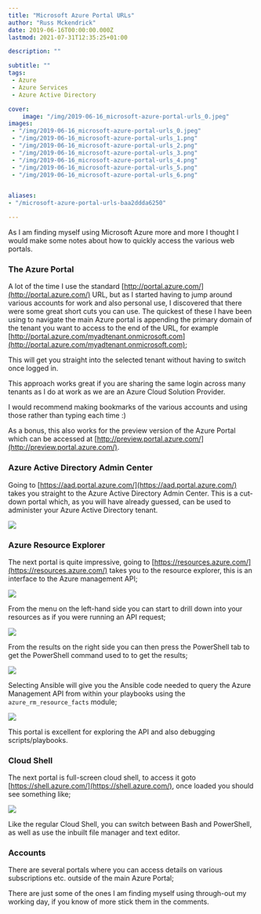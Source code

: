 ```yaml
---
title: "Microsoft Azure Portal URLs"
author: "Russ Mckendrick"
date: 2019-06-16T00:00:00.000Z
lastmod: 2021-07-31T12:35:25+01:00

description: ""

subtitle: ""
tags:
 - Azure
 - Azure Services
 - Azure Active Directory

cover:
    image: "/img/2019-06-16_microsoft-azure-portal-urls_0.jpeg" 
images:
 - "/img/2019-06-16_microsoft-azure-portal-urls_0.jpeg"
 - "/img/2019-06-16_microsoft-azure-portal-urls_1.png"
 - "/img/2019-06-16_microsoft-azure-portal-urls_2.png"
 - "/img/2019-06-16_microsoft-azure-portal-urls_3.png"
 - "/img/2019-06-16_microsoft-azure-portal-urls_4.png"
 - "/img/2019-06-16_microsoft-azure-portal-urls_5.png"
 - "/img/2019-06-16_microsoft-azure-portal-urls_6.png"


aliases:
- "/microsoft-azure-portal-urls-baa2ddda6250"

---
```


As I am finding myself using Microsoft Azure more and more I thought I would make some notes about how to quickly access the various web portals.

### The Azure Portal

A lot of the time I use the standard [http://portal.azure.com/](http://portal.azure.com/) URL, but as I started having to jump around various accounts for work and also personal use, I discovered that there were some great short cuts you can use. The quickest of these I have been using to navigate the main Azure portal is appending the primary domain of the tenant you want to access to the end of the URL, for example [http://portal.azure.com/myadtenant.onmicrosoft.com](http://portal.azure.com/myadtenant.onmicrosoft.com);

This will get you straight into the selected tenant without having to switch once logged in.

This approach works great if you are sharing the same login across many tenants as I do at work as we are an Azure Cloud Solution Provider.

I would recommend making bookmarks of the various accounts and using those rather than typing each time :)

As a bonus, this also works for the preview version of the Azure Portal which can be accessed at [http://preview.portal.azure.com/](http://preview.portal.azure.com/).

### Azure Active Directory Admin Center

Going to [https://aad.portal.azure.com/](https://aad.portal.azure.com/) takes you straight to the Azure Active Directory Admin Center. This is a cut-down portal which, as you will have already guessed, can be used to administer your Azure Active Directory tenant.

![](/img/2019-06-16_microsoft-azure-portal-urls_1.png)

### Azure Resource Explorer

The next portal is quite impressive, going to [https://resources.azure.com/](https://resources.azure.com/) takes you to the resource explorer, this is an interface to the Azure management API;

![](/img/2019-06-16_microsoft-azure-portal-urls_2.png)

From the menu on the left-hand side you can start to drill down into your resources as if you were running an API request;

![](/img/2019-06-16_microsoft-azure-portal-urls_3.png)

From the results on the right side you can then press the PowerShell tab to get the PowerShell command used to to get the results;

![](/img/2019-06-16_microsoft-azure-portal-urls_4.png)

Selecting Ansible will give you the Ansible code needed to query the Azure Management API from within your playbooks using the `azure_rm_resource_facts` module;

![](/img/2019-06-16_microsoft-azure-portal-urls_5.png)

This portal is excellent for exploring the API and also debugging scripts/playbooks.

### Cloud Shell

The next portal is full-screen cloud shell, to access it goto [https://shell.azure.com/](https://shell.azure.com/), once loaded you should see something like;

![](/img/2019-06-16_microsoft-azure-portal-urls_6.png)

Like the regular Cloud Shell, you can switch between Bash and PowerShell, as well as use the inbuilt file manager and text editor.

### Accounts

There are several portals where you can access details on various subscriptions etc. outside of the main Azure Portal;

There are just some of the ones I am finding myself using through-out my working day, if you know of more stick them in the comments.
